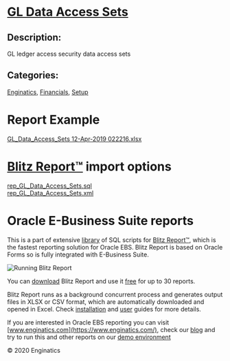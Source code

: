 # [GL Data Access Sets](https://www.enginatics.com/reports/gl-data-access-sets/)
## Description: 
GL ledger access security data access sets
## Categories: 
[Enginatics](https://www.enginatics.com/library/?pg=1&category[]=Enginatics), [Financials](https://www.enginatics.com/library/?pg=1&category[]=Financials), [Setup](https://www.enginatics.com/library/?pg=1&category[]=Setup)
# Report Example
[GL_Data_Access_Sets 12-Apr-2019 022216.xlsx](https://www.enginatics.com/example/gl-data-access-sets/)
# [Blitz Report™](https://www.enginatics.com/blitz-report/) import options
[rep_GL_Data_Access_Sets.sql](https://www.enginatics.com/export/gl-data-access-sets/)\
[rep_GL_Data_Access_Sets.xml](https://www.enginatics.com/xml/gl-data-access-sets/)
# Oracle E-Business Suite reports

This is a part of extensive [library](https://www.enginatics.com/library/) of SQL scripts for [Blitz Report™](https://www.enginatics.com/blitz-report/), which is the fastest reporting solution for Oracle EBS. Blitz Report is based on Oracle Forms so is fully integrated with E-Business Suite. 

![Running Blitz Report](https://www.enginatics.com/wp-content/uploads/2018/01/Running-blitz-report.png) 

You can [download](https://www.enginatics.com/download/) Blitz Report and use it [free](https://www.enginatics.com/pricing/) for up to 30 reports. 

Blitz Report runs as a background concurrent process and generates output files in XLSX or CSV format, which are automatically downloaded and opened in Excel. Check [installation](https://www.enginatics.com/installation-guide/) and [user](https://www.enginatics.com/user-guide/) guides for more details.

If you are interested in Oracle EBS reporting you can visit [www.enginatics.com](https://www.enginatics.com/), check our [blog](https://www.enginatics.com/blog/) and try to run this and other reports on our [demo environment](http://demo.enginatics.com/)

© 2020 Enginatics